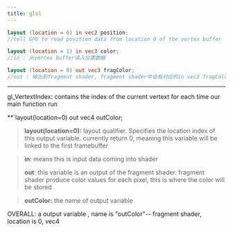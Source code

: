 ```yaml
---
title: glsl
---
```

```glsl
layout (location = 0) in vec2 position;
//tell GPU to read position data from location 0 of the vertex buffer

layout (location = 1) in vec3 color;
//in : 从vertex buffer读入位置数据

layout (location = 0) out vec3 fragColor;
//out : 输出到fragment shader, fragment shader中会有对应的in vec3 fragColor来接收这个数据
```

---
gl_VertextIndex: contains the index of the current vertext for each time our main function run

**`layout(location=0) out vec4 outColor;

> **layout(location=0):**
layout qualifier. Specifies the location index of this output variable. currently return 0, meaning this variable will be linked to the first framebuffer


>**in**:
>means this is input data coming into shader
>
> **out**:
this variable is an output of the fragment shader. fragment shader produce color values for each pixel, this is where the color will be stored

>**outColor:**
the name of output variable




OVERALL:
a output variable , name is "outColor"-- fragment shader, location is 0, vec4


